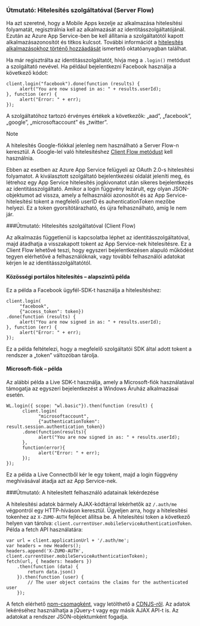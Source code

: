 ### <a name="server-auth"></a>Útmutató: Hitelesítés szolgáltatóval (Server Flow)
Ha azt szeretné, hogy a Mobile Apps kezelje az alkalmazása hitelesítési folyamatát, regisztrálnia kell az alkalmazását az identitásszolgáltatójánál. Ezután az Azure App Service-ben be kell állítania a szolgáltatótól kapott alkalmazásazonosítót és titkos kulcsot.
További információt a [hitelesítés alkalmazásokhoz történő hozzáadását](../articles/app-service-mobile/app-service-mobile-cordova-get-started-users.md) ismertető oktatóanyagban találhat.

Ha már regisztrálta az identitásszolgáltatót, hívja meg a `.login()` metódust a szolgáltató nevével. Ha például bejelentkezni Facebook használja a következő kódot:

```
client.login("facebook").done(function (results) {
     alert("You are now signed in as: " + results.userId);
}, function (err) {
     alert("Error: " + err);
});
```

A szolgáltatóhoz tartozó érvényes értékek a következők: „aad”, „facebook”, „google”, „microsoftaccount” és „twitter”.

> [!NOTE]
> A hitelesítés Google-fiókkal jelenleg nem használható a Server Flow-n keresztül.  A Google-lel való hitelesítéshez [Client Flow metódust](#client-auth) kell használnia.

Ebben az esetben az Azure App Service felügyeli az OAuth 2.0-s hitelesítési folyamatot.  A kiválasztott szolgáltató bejelentkezési oldalát jeleníti meg, és létrehoz egy App Service hitelesítés jogkivonatot után sikeres bejelentkezés az identitásszolgáltató. Amikor a login függvény lezárult, egy olyan JSON-objektumot ad vissza, amely a felhasználói azonosítót és az App Service-hitelesítési tokent a megfelelő userID és auhenticationToken mezőbe helyezi. Ez a token gyorsítótárazható, és újra felhasználható, amíg le nem jár.

###<a name="client-auth"></a>Útmutató: Hitelesítés szolgáltatóval (Client Flow)

Az alkalmazás függetlenül is kapcsolatba léphet az identitásszolgáltatóval, majd átadhatja a visszakapott tokent az App Service-nek hitelesítésre. Ez a Client Flow lehetővé teszi, hogy egyszeri bejelentkezésen alapuló működést tegyen elérhetővé a felhasználóknak, vagy további felhasználói adatokat kérjen le az identitásszolgáltatótól.

#### <a name="social-authentication-basic-example"></a>Közösségi portálos hitelesítés – alapszintű példa

Ez a példa a Facebook ügyfél-SDK-t használja a hitelesítéshez:

```
client.login(
     "facebook",
     {"access_token": token})
.done(function (results) {
     alert("You are now signed in as: " + results.userId);
}, function (err) {
     alert("Error: " + err);
});

```
Ez a példa feltételezi, hogy a megfelelő szolgáltatói SDK által adott tokent a rendszer a „token” változóban tárolja.

#### <a name="microsoft-account-example"></a>Microsoft-fiók – példa

Az alábbi példa a Live SDK-t használja, amely a Microsoft-fiók használatával támogatja az egyszeri bejelentkezést a Windows Áruház alkalmazásai esetén.

```
WL.login({ scope: "wl.basic"}).then(function (result) {
      client.login(
            "microsoftaccount",
            {"authenticationToken": result.session.authentication_token})
      .done(function(results){
            alert("You are now signed in as: " + results.userId);
      },
      function(error){
            alert("Error: " + err);
      });
});

```

Ez a példa a Live Connectből kér le egy tokent, majd a login függvény meghívásával átadja azt az App Service-nek.

###<a name="auth-getinfo"></a>Útmutató: A hitelesített felhasználó adatainak lekérdezése

A hitelesítési adatok bármely AJAX-kódtárral lekérhetők az `/.auth/me` végpontról egy HTTP-híváson keresztül.  Ügyeljen arra, hogy a hitelesítési tokenhez az `X-ZUMO-AUTH` fejlécet állítsa be.  A hitelesítési token a következő helyen van tárolva: `client.currentUser.mobileServiceAuthenticationToken`.  Példa a fetch API használatára:

```
var url = client.applicationUrl + '/.auth/me';
var headers = new Headers();
headers.append('X-ZUMO-AUTH', client.currentUser.mobileServiceAuthenticationToken);
fetch(url, { headers: headers })
    .then(function (data) {
        return data.json()
    }).then(function (user) {
        // The user object contains the claims for the authenticated user
    });
```

A fetch elérhető [npm-csomagként](https://www.npmjs.com/package/whatwg-fetch), vagy letölthető a [CDNJS-ről](https://cdnjs.com/libraries/fetch). Az adatok lekéréséhez használhatja a jQuery-t vagy egy másik AJAX API-t is.  Az adatokat a rendszer JSON-objektumként fogadja.
